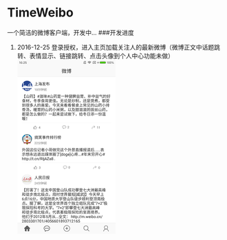# TimeWeibo
一个简洁的微博客户端，开发中...
###开发进度
1. 2016-12-25 登录授权，进入主页加载关注人的最新微博（微博正文中话题跳转、表情显示、链接跳转、点击头像到个人中心功能未做）<br>
![image](https://github.com/yanxing/TimeWeibo/raw/master/image/1.png)
